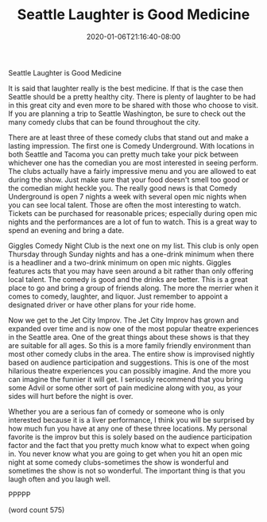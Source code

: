 ﻿---
title: "Seattle Laughter is Good Medicine"
date: 2020-01-06T21:16:40-08:00
description: "Seattle Tips for Web Success"
featured_image: "/images/Seattle.jpg"
tags: ["Seattle"]
---

Seattle Laughter is Good Medicine

It is said that laughter really is the best medicine. If that is the case then Seattle should be a pretty healthy city. There is plenty of laughter to be had in this great city and even more to be shared with those who choose to visit. If you are planning a trip to Seattle Washington, be sure to check out the many comedy clubs that can be found throughout the city. 

There are at least three of these comedy clubs that stand out and make a lasting impression. The first one is Comedy Underground. With locations in both Seattle and Tacoma you can pretty much take your pick between whichever one has the comedian you are most interested in seeing perform. The clubs actually have a fairly impressive menu and you are allowed to eat during the show. Just make sure that your food doesn't smell too good or the comedian might heckle you. The really good news is that Comedy Underground is open 7 nights a week with several open mic nights when you can see local talent. Those are often the most interesting to watch. Tickets can be purchased for reasonable prices; especially during open mic nights and the performances are a lot of fun to watch. This is a great way to spend an evening and bring a date.

Giggles Comedy Night Club is the next one on my list. This club is only open Thursday through Sunday nights and has a one-drink minimum when there is a headliner and a two-drink minimum on open mic nights. Giggles features acts that you may have seen around a bit rather than only offering local talent. The comedy is good and the drinks are better. This is a great place to go and bring a group of friends along. The more the merrier when it comes to comedy, laughter, and liquor. Just remember to appoint a designated driver or have other plans for your ride home.

Now we get to the Jet City Improv. The Jet City Improv has grown and expanded over time and is now one of the most popular theatre experiences in the Seattle area. One of the great things about these shows is that they are suitable for all ages. So this is a more family friendly environment than most other comedy clubs in the area. The entire show is improvised nightly based on audience participation and suggestions. This is one of the most hilarious theatre experiences you can possibly imagine. And the more you can imagine the funnier it will get. I seriously recommend that you bring some Advil or some other sort of pain medicine along with you, as your sides will hurt before the night is over.

Whether you are a serious fan of comedy or someone who is only interested because it is a liver performance, I think you will be surprised by how much fun you have at any one of these three locations. My personal favorite is the improv but this is solely based on the audience participation factor and the fact that you pretty much know what to expect when going in. You never know what you are going to get when you hit an open mic night at some comedy clubs-sometimes the show is wonderful and sometimes the show is not so wonderful. The important thing is that you laugh often and you laugh well.

PPPPP

(word count 575)


